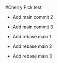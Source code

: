 #Cherry Pick test

- Add main commit 2
- Add main commit 3

- Add rebase main 1
- Add rebase main 2
- Add rebase main 3